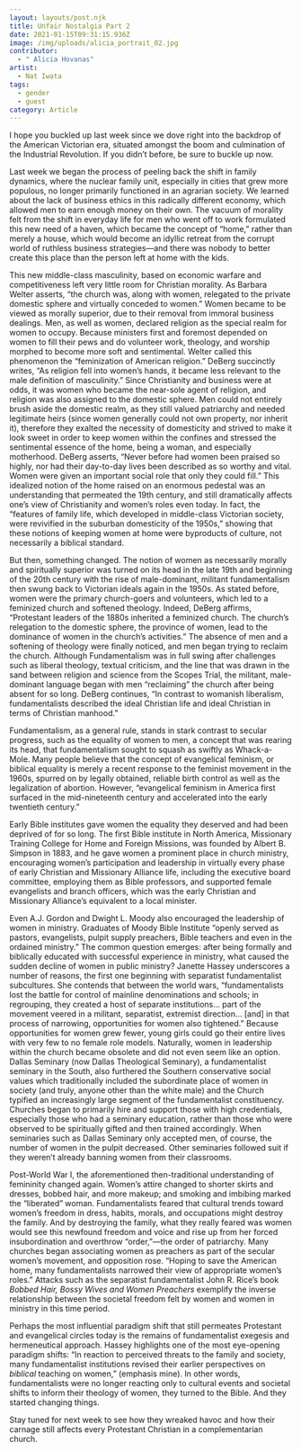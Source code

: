 ```yaml
---
layout: layouts/post.njk
title: Unfair Nostalgia Part 2
date: 2021-01-15T09:31:15.936Z
image: /img/uploads/alicia_portrait_02.jpg
contributor:
  - " Alicia Hovanas"
artist:
  - Nat Iwata
tags:
  - gender
  - guest
category: Article
---
```

I hope you buckled up last week since we dove right into the backdrop of the American Victorian era, situated amongst the boom and culmination of the Industrial Revolution. If you didn’t before, be sure to buckle up now. 

Last week we began the process of peeling back the shift in family dynamics, where the nuclear family unit, especially in cities that grew more populous, no longer primarily functioned in an agrarian society. We learned about the lack of business ethics in this radically different economy, which allowed men to earn enough money on their own. The vacuum of morality felt from the shift in everyday life for men who went off to work formulated this new need of a haven, which became the concept of “home,” rather than merely a house, which would become an idyllic retreat from the corrupt world of ruthless business strategies—and there was nobody to better create this place than the person left at home with the kids.

This new middle-class masculinity, based on economic warfare and competitiveness left very little room for Christian morality. As Barbara Welter asserts, “the church was, along with women, relegated to the private domestic sphere and virtually conceded to women.” Women became to be viewed as morally superior, due to their removal from immoral business dealings. Men, as well as women, declared religion as the special realm for women to occupy. Because ministers first and foremost depended on women to fill their pews and do volunteer work, theology, and worship morphed to become more soft and sentimental. Welter called this phenomenon the “feminization of American religion.” DeBerg succinctly writes, “As religion fell into women’s hands, it became less relevant to the male definition of masculinity.” Since Christianity and business were at odds, it was women who became the near-sole agent of religion, and religion was also assigned to the domestic sphere. Men could not entirely brush aside the domestic realm, as they still valued patriarchy and needed legitimate heirs (since women generally could not own property, nor inherit it), therefore they exalted the necessity of domesticity and strived to make it look sweet in order to keep women within the confines and stressed the sentimental essence of the home, being a woman, and especially motherhood. DeBerg asserts, “Never before had women been praised so highly, nor had their day-to-day lives been described as so worthy and vital. Women were given an important social role that only they could fill.” This idealized notion of the home raised on an enormous pedestal was an understanding that permeated the 19th century, and still dramatically affects one’s view of Christianity and women’s roles even today. In fact, the “features of family life, which developed in middle-class Victorian society, were revivified in the suburban domesticity of the 1950s,” showing that these notions of keeping women at home were byproducts of culture, not necessarily a biblical standard.

But then, something changed. The notion of women as necessarily morally and spiritually superior was turned on its head in the late 19th and beginning of the 20th century with the rise of male-dominant, militant fundamentalism then swung back to Victorian ideals again in the 1950s. As stated before, women were the primary church-goers and volunteers, which led to a feminized church and softened theology. Indeed, DeBerg affirms, “Protestant leaders of the 1880s inherited a feminized church. The church’s relegation to the domestic sphere, the province of women, lead to the dominance of women in the church’s activities.” The absence of men and a softening of theology were finally noticed, and men began trying to reclaim the church. Although Fundamentalism was in full swing after challenges such as liberal theology, textual criticism, and the line that was drawn in the sand between religion and science from the Scopes Trial, the militant, male-dominant language began with men “reclaiming” the church after being absent for so long. DeBerg continues, “In contrast to womanish liberalism, fundamentalists described the ideal Christian life and ideal Christian in terms of Christian manhood.” 

Fundamentalism, as a general rule, stands in stark contrast to secular progress, such as the equality of women to men, a concept that was rearing its head, that fundamentalism sought to squash as swiftly as Whack-a-Mole. Many people believe that the concept of evangelical feminism, or biblical equality is merely a recent response to the feminist movement in the 1960s, spurred on by legally obtained, reliable birth control as well as the legalization of abortion. However, “evangelical feminism in America first surfaced in the mid-nineteenth century and accelerated into the early twentieth century.”

Early Bible institutes gave women the equality they deserved and had been deprived of for so long. The first Bible institute in North America, Missionary Training College for Home and Foreign Missions, was founded by Albert B. Simpson in 1883, and he gave women a prominent place in church ministry, encouraging women’s participation and leadership in virtually every phase of early Christian and Missionary Alliance life, including the executive board committee, employing them as Bible professors, and supported female evangelists and branch officers, which was the early Christian and Missionary Alliance’s equivalent to a local minister.

Even A.J. Gordon and Dwight L. Moody also encouraged the leadership of women in ministry. Graduates of Moody Bible Institute “openly served as pastors, evangelists, pulpit supply preachers, Bible teachers and even in the ordained ministry.” The common question emerges: after being formally and biblically educated with successful experience in ministry, what caused the sudden decline of women in public ministry? Janette Hassey underscores a number of reasons, the first one beginning with separatist fundamentalist subcultures. She contends that between the world wars, “fundamentalists lost the battle for control of mainline denominations and schools; in regrouping, they created a host of separate institutions... part of the movement veered in a militant, separatist, extremist direction… \[and] in that process of narrowing, opportunities for women also tightened.” Because opportunities for women grew fewer, young girls could go their entire lives with very few to no female role models. Naturally, women in leadership within the church became obsolete and did not even seem like an option. Dallas Seminary (now Dallas Theological Seminary), a fundamentalist seminary in the South, also furthered the Southern conservative social values which traditionally included the subordinate place of women in society (and truly, anyone other than the white male) and the Church typified an increasingly large segment of the fundamentalist constituency. Churches began to primarily hire and support those with high credentials, especially those who had a seminary education, rather than those who were observed to be spiritually gifted and then trained accordingly. When seminaries such as Dallas Seminary only accepted men, of course, the number of women in the pulpit decreased. Other seminaries followed suit if they weren’t already banning women from their classrooms.

Post-World War I, the aforementioned then-traditional understanding of femininity changed again. Women’s attire changed to shorter skirts and dresses, bobbed hair, and more makeup; and smoking and imbibing marked the “liberated” woman. Fundamentalists feared that cultural trends toward women’s freedom in dress, habits, morals, and occupations might destroy the family. And by destroying the family, what they really feared was women would see this newfound freedom and voice and rise up from her forced insubordination and overthrow “order,”—the order of patriarchy. Many churches began associating women as preachers as part of the secular women’s movement, and opposition rose. “Hoping to save the American home, many fundamentalists narrowed their view of appropriate women’s roles.” Attacks such as the separatist fundamentalist John R. Rice’s book *Bobbed Hair, Bossy Wives and Women Preachers* exemplify the inverse relationship between the societal freedom felt by women and women in ministry in this time period.

Perhaps the most influential paradigm shift that still permeates Protestant and evangelical circles today is the remains of fundamentalist exegesis and hermeneutical approach. Hassey highlights one of the most eye-opening paradigm shifts:
“In reaction to perceived threats to the family and society, many fundamentalist institutions revised their earlier perspectives on *biblical* teaching on women,” (emphasis mine).
In other words, fundamentalists were no longer reacting only to cultural events and societal shifts to inform their theology of women, they turned to the Bible. And they started changing things.

Stay tuned for next week to see how they wreaked havoc and how their carnage still affects every Protestant Christian in a complementarian church.